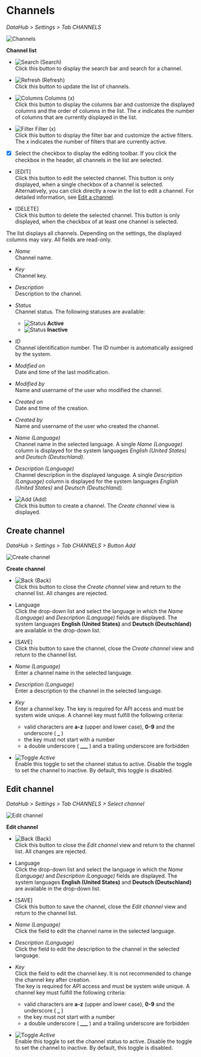 # Channels

*DataHub > Settings > Tab CHANNELS*

![Channels](../../Assets/Screenshots/DataHub/Settings/Channels/ChannelList.png "[Channels]")

**Channel list**

- ![Search](../../Assets/Icons/Search.png "[Search]") (Search)   
  Click this button to display the search bar and search for a channel.

- ![Refresh](../../Assets/Icons/Refresh01.png "[Refresh]") (Refresh)   
  Click this button to update the list of channels.

- ![Columns](../../Assets/Icons/Columns.png "[Columns]") Columns (x)   
  Click this button to display the columns bar and customize the displayed columns and the order of columns in the list. The *x* indicates the number of columns that are currently displayed in the list.

- ![Filter](../../Assets/Icons/Filter.png "[Filter]") Filter (x)   
  Click this button to display the filter bar and customize the active filters. The *x* indicates the number of filters that are currently active.

- [x]     
  Select the checkbox to display the editing toolbar. If you click the checkbox in the header, all channels in the list are selected.

- [EDIT]   
  Click this button to edit the selected channel. This button is only displayed, when a single checkbox of a channel is selected. Alternatively, you can click directly a row in the list to edit a channel.
  For detailed information, see [Edit a channel](../Integration/04_ManageChannels.md#edit-a-channel).

- [DELETE]   
  Click this button to delete the selected channel. This button is only displayed, when the checkbox of at least one channel is selected.       

The list displays all channels. Depending on the settings, the displayed columns may vary. All fields are read-only.

- *Name*   
  Channel name.

- *Key*   
  Channel key.

- *Description*   
  Description to the channel.


- *Status*   
  Channel status. The following statuses are available:
  - ![Status](../../Assets/Icons/Status01.png "[Status]") **Active**
  - ![Status](../../Assets/Icons/Status04.png "[Status]") **Inactive**   


- *ID*   
  Channel identification number. The ID number is automatically assigned by the system.

- *Modified on*   
  Date and time of the last modification.

- *Modified by*   
  Name and username of the user who modified the channel.

- *Created on*   
  Date and time of the creation.

- *Created by*   
  Name and username of the user who created the channel.

- *Name (Language)*   
  Channel name in the selected language. A single *Name (Language)* column is displayed for the system languages *English (United States)* and *Deutsch (Deutschland)*.

- *Description (Language)*   
  Channel description in the displayed language. A single *Description (Language)* column is displayed for the system languages *English (United States)* and *Deutsch (Deutschland)*.

- ![Add](../../Assets/Icons/Plus01.png "[Add]") (Add)   
  Click this button to create a channel. The *Create channel* view is displayed.   



## Create channel

*DataHub > Settings > Tab CHANNELS > Button Add*

![Create channel](../../Assets/Screenshots/DataHub/Settings/Channels/CreateChannel.png "[Create channel]")

**Create channel**

- ![Back](../../Assets/Icons/Back02.png "[Back]") (Back)   
  Click this button to close the *Create channel* view and return to the channel list. All changes are rejected.

- Language   
  Click the drop-down list and select the language in which the *Name (Language)* and *Description (Language)* fields are displayed. The system languages **English (United States)** and **Deutsch (Deutschland)** are available in the drop-down list.

- [SAVE]   
  Click this button to save the channel, close the *Create channel* view and return to the channel list.

- *Name (Language)*   
  Enter a channel name in the selected language.

- *Description (Language)*   
  Enter a description to the channel in the selected language.


- *Key*   
  Enter a channel key. The key is required for API access and must be system wide unique. A channel key must fulfill the following criteria:
  - valid characters are **a-z** (upper and lower case), **0-9** and the underscore ( **_** )
  - the key must not start with a number
  - a double underscore ( **___** ) and a trailing underscore are forbidden


- ![Toggle](../../Assets/Icons/Toggle.png "[Toggle]") *Active*   
  Enable this toggle to set the channel status to active. Disable the toggle to set the channel to inactive. By default, this toggle is disabled.



## Edit channel

*DataHub > Settings > Tab CHANNELS > Select channel*

![Edit channel](../../Assets/Screenshots/DataHub/Settings/Channels/EditChannel.png "[Edit channel]")

**Edit channel**

- ![Back](../../Assets/Icons/Back02.png "[Back]") (Back)   
  Click this button to close the *Edit channel* view and return to the channel list. All changes are rejected.

- Language   
  Click the drop-down list and select the language in which the *Name (Language)* and *Description (Language)* fields are displayed. The system languages **English (United States)** and **Deutsch (Deutschland)** are available in the drop-down list.

- [SAVE]   
  Click this button to save the channel, close the *Edit channel* view and return to the channel list.

- *Name (Language)*   
  Click the field to edit the channel name in the selected language.

- *Description (Language)*   
  Click the field to edit the description to the channel in the selected language.


- *Key*   
  Click the field to edit the channel key. It is not recommended to change the channel key after creation.   
  The key is required for API access and must be system wide unique. A channel key must fulfill the following criteria:
  - valid characters are **a-z** (upper and lower case), **0-9** and the underscore ( **_** )
  - the key must not start with a number
  - a double underscore ( **___** ) and a trailing underscore are forbidden


- ![Toggle](../../Assets/Icons/Toggle.png "[Toggle]") *Active*   
  Enable this toggle to set the channel status to active. Disable the toggle to set the channel to inactive. By default, this toggle is disabled.
